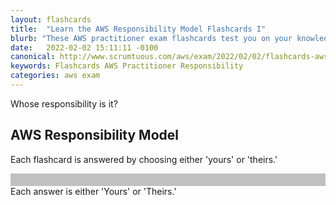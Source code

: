 ```yaml
---
layout: flashcards
title:  "Learn the AWS Responsibility Model Flashcards I"
blurb: "These AWS practitioner exam flashcards test you on your knowledge of the AWS responsibility model."
date:   2022-02-02 15:11:11 -0100
canonical: http://www.scrumtuous.com/aws/exam/2022/02/02/flashcards-aws-responsibility-model-security-of-cloud-1.html
keywords: Flashcards AWS Practitioner Responsibility
categories: aws exam
---
```


<span class="wow fadeInDown" data-wow-delay=".2s">Whose responsibility is it?</span>
<h2 class="wow fadeInUp" data-wow-delay=".4s">AWS Responsibility Model</h2>
<p class="wow fadeInUp">Each flashcard is answered by choosing either 'yours' or 'theirs.'</p>

<div id="app" style="background-color: silver; color: #f1f1f1; font-size: 1.5REM; padding: 10px 10px 10px 10px;" 
data-name="AWS Flashcards" data-param='{ "fid" : { "$in" : [33,34,35,36,37,38,39,40,41,42] } }'></div> 


<span class="wow fadeInDown" data-wow-delay=".2s">
Each answer is either 'Yours' or 'Theirs.'
</span>


